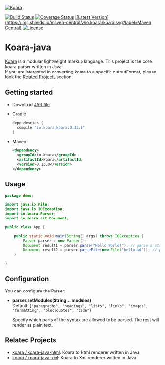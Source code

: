[![Koara](http://koara.io/logo.png)](http://www.koara.io)

[![Build Status](https://img.shields.io/travis/koara/koara-java.svg)](https://travis-ci.org/koara/koara-java)
[![Coverage Status](https://img.shields.io/coveralls/koara/koara-java.svg)](https://coveralls.io/github/koara/koara-java?branch=master)
[![Latest Version](https://img.shields.io/maven-central/v/io.koara/koara.svg?label=Maven Central)](http://search.maven.org/#search%7Cga%7C1%7Ckoara)
[![License](https://img.shields.io/badge/License-Apache%202.0-blue.svg)](https://github.com/koara/koara-java/blob/master/LICENSE)

# Koara-java
[Koara](http://www.koara.io) is a modular lightweight markup language. This project is the core koara parser written in Java.  
If you are interested in converting koara to a specific outputFormat, please look the [Related Projects](#related-projects) section.

## Getting started
- Download [JAR file](http://repo1.maven.org/maven2/io/koara/koara/0.13.0/koara-0.13.0.jar)
- Gradle

  ```groovy
  dependencies {
	compile "io.koara:koara:0.13.0"
  }
  ```
  
- Maven

  ```xml
  <dependency>
    <groupId>io.koara</groupId>
    <artifactId>koara</artifactId>
    <version>0.13.0</version>
  </dependency>
  ```

## Usage
```java
package demo;

import java.io.File;
import java.io.IOException;
import io.koara.Parser;
import io.koara.ast.Document;

public class App {

	public static void main(String[] args) throws IOException {
		Parser parser = new Parser();
		Document result1 = parser.parse("Hello World!"); // parse a string
		Document result2 = parser.parseFile(new File("hello.kd")); // parse a file
	}
	
}

```

## Configuration
You can configure the Parser:

-  **parser.setModules(String... modules)**  
   Default:	`{"paragraphs", "headings", "lists", "links", "images", "formatting", "blockquotes", "code"}`
   
   Specify which parts of the syntax are allowed to be parsed. The rest will render as plain text.

## Related Projects

- [koara / koara-java-html](http://www.github.com/koara/koara-java-html): Koara to Html renderer written in Java
- [koara / koara-java-xml](http://www.github.com/koara/koara-java-html): Koara to Xml renderer written in Java
